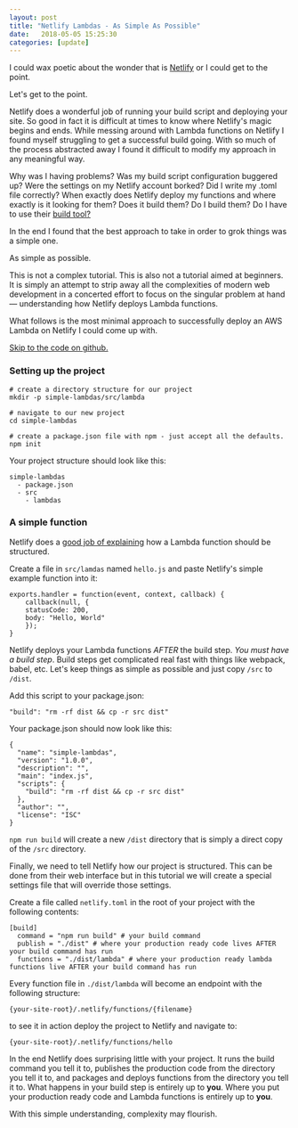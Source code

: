 ```yaml
---
layout: post
title: "Netlify Lambdas - As Simple As Possible"
date:   2018-05-05 15:25:30
categories: [update]
---
```



I could wax poetic about the wonder that is [Netlify](https://www.netlify.com/) or I could get to the point.

Let's get to the point.

Netlify does a wonderful job of running your build script and deploying your site. So good in fact it is difficult at times to know where Netlify's magic begins and ends. While messing around with Lambda functions on Netlify I found myself struggling to get a successful build going. With so much of the process abstracted away I found it difficult to modify my approach in any meaningful way.

Why was I having problems? Was my build script configuration buggered up? Were the settings on my Netlify account borked? Did I write my .toml file correctly? When exactly does Netlify deploy my functions and where exactly is it looking for them? Does it build them? Do I build them? Do I have to use their [build tool?](https://www.npmjs.com/package/netlify-lambda)

In the end I found that the best approach to take in order to grok things was a simple one.

As simple as possible.

This is not a complex tutorial. This is also not a tutorial aimed at beginners. It is simply an attempt to strip away all the complexities of modern web development in a concerted effort to focus on the singular problem at hand &mdash; understanding how Netlify deploys Lambda functions.

What follows is the most minimal approach to successfully deploy an AWS Lambda on Netlify I could come up with.

[Skip to the code on github.](https://github.com/luetkemj/test-netlify-lambdas/tree/simple)

### Setting up the project

```
# create a directory structure for our project
mkdir -p simple-lambdas/src/lambda

# navigate to our new project
cd simple-lambdas

# create a package.json file with npm - just accept all the defaults.
npm init
```

Your project structure should look like this:

```
simple-lambdas
  - package.json
  - src
    - lambdas
```

### A simple function

Netlify does a [good job of explaining](https://www.netlify.com/docs/functions/#javascript-lambda-functions) how a Lambda function should be structured.

Create a file in `src/lamdas` named `hello.js` and paste Netlify's simple example function into it:

```
exports.handler = function(event, context, callback) {
    callback(null, {
    statusCode: 200,
    body: "Hello, World"
    });
}
```

Netlify deploys your Lambda functions *AFTER* the build step. *You must have a build step*. Build steps get complicated real fast with things like webpack, babel, etc. Let's keep things as simple as possible and just copy `/src` to `/dist`.

Add this script to your package.json:

```
"build": "rm -rf dist && cp -r src dist"
```

Your package.json should now look like this:

```
{
  "name": "simple-lambdas",
  "version": "1.0.0",
  "description": "",
  "main": "index.js",
  "scripts": {
    "build": "rm -rf dist && cp -r src dist"
  },
  "author": "",
  "license": "ISC"
}
```

`npm run build` will create a new `/dist` directory that is simply a direct copy of the `/src` directory.

Finally, we need to tell Netlify how our project is structured. This can be done from their web interface but in this tutorial we will create a special settings file that will override those settings.

Create a file called `netlify.toml` in the root of your project with the following contents:

```
[build]
  command = "npm run build" # your build command
  publish = "./dist" # where your production ready code lives AFTER your build command has run
  functions = "./dist/lambda" # where your production ready lambda functions live AFTER your build command has run
```

Every function file in `./dist/lambda` will become an endpoint with the following structure:

`{your-site-root}/.netlify/functions/{filename}`

to see it in action deploy the project to Netlify and navigate to:

`{your-site-root}/.netlify/functions/hello`

In the end Netlify does surprising little with your project. It runs the build command you tell it to, publishes the production code from the directory you tell it to, and packages and deploys functions from the directory you tell it to. What happens in your build step is entirely up to **you**. Where you put your production ready code and Lambda functions is entirely up to **you**.

With this simple understanding, complexity may flourish.
